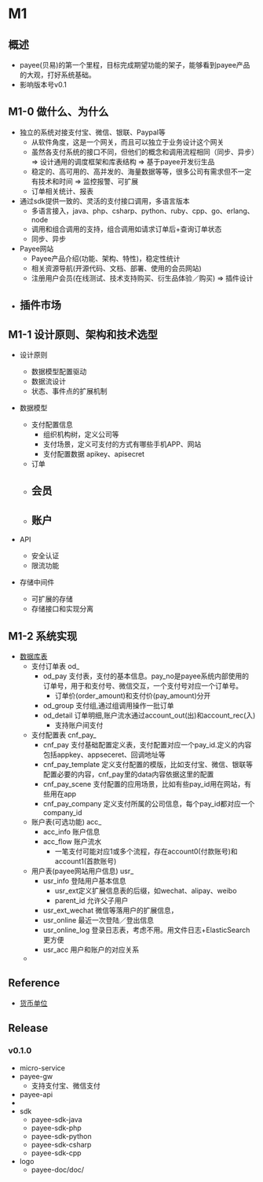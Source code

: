 # M1

## 概述
- payee(贝易)的第一个里程，目标完成期望功能的架子，能够看到payee产品的大观，打好系统基础。
- 影响版本号v0.1

## M1-0 做什么、为什么
- 独立的系统对接支付宝、微信、银联、Paypal等
    - 从软件角度，这是一个网关，而且可以独立于业务设计这个网关
    - 虽然各支付系统的接口不同，但他们的概念和调用流程相同（同步、异步）=> 设计通用的调度框架和库表结构 => 基于payee开发衍生品
    - 稳定的、高可用的、高并发的、海量数据等等，很多公司有需求但不一定有技术和时间 => 监控报警、可扩展
    - 订单相关统计、报表
- 通过sdk提供一致的、灵活的支付接口调用，多语言版本
    - 多语言接入，java、php、csharp、python、ruby、cpp、go、erlang、node
    - 调用和组合调用的支持，组合调用如请求订单后+查询订单状态
    - 同步、异步
- Payee网站
    - Payee产品介绍(功能、架构、特性)，稳定性统计
    - 相关资源导航(开源代码、文档、部署、使用的会员网站)
    - 注册用户会员(在线测试、技术支持购买、衍生品体验／购买) => 插件设计
- 插件市场
    - 

## M1-1 设计原则、架构和技术选型
- 设计原则
    - 数据模型配置驱动
    - 数据流设计
    - 状态、事件点的扩展机制
- 数据模型
    - 支付配置信息
        - 组织机构树，定义公司等
        - 支付场景，定义可支付的方式有哪些手机APP、网站
        - 支付配置数据 apikey、apisecret
    - 订单
    - 会员
        - 
    - 账户
        - 
- API
    - 安全认证
    - 限流功能

- 存储中间件
    - 可扩展的存储
    - 存储接口和实现分离


## M1-2 系统实现
- [数据库表](../mysql/payee.mwb)
    - 支付订单表 od_
        - od_pay 支付表，支付的基本信息。pay_no是payee系统内部使用的订单号，用于和支付号、微信交互，一个支付号对应一个订单号。
            - 订单价(order_amount)和支付价(pay_amount)分开
        - od_group 支付组,通过组调用操作一批订单
        - od_detail 订单明细,账户流水通过account_out(出)和account_rec(入)
            - 支持账户间支付  
    - 支付配置表 cnf_pay_
        - cnf_pay 支付基础配置定义表，支付配置对应一个pay_id.定义的内容包括appkey、appseceret、回调地址等
        - cnf_pay_template 定义支付配置的模版，比如支付宝、微信、银联等配置必要的内容，cnf_pay里的data内容依据这里的配置
        - cnf_pay_scene 支付配置的应用场景，比如有些pay_id用在网站，有些用在app
        - cnf_pay_company 定义支付所属的公司信息，每个pay_id都对应一个company_id
    - 账户表(可选功能) acc_
        - acc_info 账户信息
        - acc_flow 账户流水
            - 一笔支付可能对应1或多个流程，存在account0(付款账号)和account1(首款账号)
    - 用户表(payee网站用户信息) usr_ 
        - usr_info 登陆用户基本信息
            - usr_ext定义扩展信息表的后缀，如wechat、alipay、weibo
            - parent_id 允许父子用户
        - usr_ext_wechat 微信等落用户的扩展信息，
        - usr_online 最近一次登陆／登出信息
        - usr_online_log 登录日志表，考虑不用。用文件日志+ElasticSearch更方便
        - usr_acc 用户和账户的对应关系
    - 

## Reference
- [货币单位](http://www.360doc.com/content/13/0626/20/276037_295736798.shtml)


## Release
### v0.1.0
- micro-service
- payee-gw
    - 支持支付宝、微信支付
- payee-api
- 
- sdk
    - payee-sdk-java
    - payee-sdk-php
    - payee-sdk-python
    - payee-sdk-csharp
    - payee-sdk-cpp
- logo
    - payee-doc/doc/
